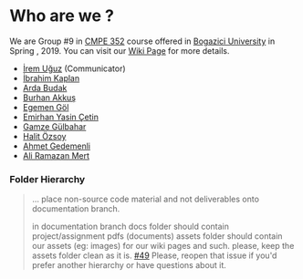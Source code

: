 # Who are we ?  
We are Group #9 in [CMPE 352](https://www.cmpe.boun.edu.tr/courses/cmpe352) course offered in [Bogazici University](http://www.boun.edu.tr/en-US/Index) in Spring , 2019. You can visit our  [Wiki Page](https://github.com/bounswe/bounswe2019group9/wiki) for more details.
- [İrem Uğuz](https://github.com/bounswe/bounswe2019group9/wiki/Irem-Uguz) (Communicator)
- [İbrahim Kaplan](https://github.com/bounswe/bounswe2019group9/wiki/%C4%B0brahim-Can-Kaplan)
- [Arda Budak](https://github.com/bounswe/bounswe2019group9/wiki/Arda-Bar%C4%B1%C5%9F-Budak)
- [Burhan Akkuş](https://github.com/burhan-akkus-2016400174)
- [Egemen Göl](https://github.com/bounswe/bounswe2019group9/wiki/Egemen-G%C3%B6l)
- [Emirhan Yasin Çetin](https://github.com/bounswe/bounswe2019group9/wiki/Emirhan-Yasin-Cetin)
- [Gamze Gülbahar](https://github.com/bounswe/bounswe2019group9/wiki/Gamze-Gülbahar) 
- [Halit Özsoy](https://github.com/bounswe/bounswe2019group9/wiki/Halit-%C3%96zsoy)
- [Ahmet Gedemenli](https://github.com/bounswe/bounswe2019group9/wiki/Ahmet-Gedemenli)
- [Ali Ramazan Mert](https://github.com/bounswe/bounswe2019group9/wiki/Ali-Ramazan-Mert)

### Folder Hierarchy 
> ... place non-source code material and not deliverables onto documentation branch.
> 
> in documentation branch docs folder should contain project/assignment pdfs (documents)
> assets folder should contain our assets (eg: images) for our wiki pages and such.
> please, keep the assets folder clean as it is. [#49](https://github.com/bounswe/bounswe2019group9/issues/49#issuecomment-486808117)
Please, reopen that issue if you'd prefer another hierarchy or have questions about it.
